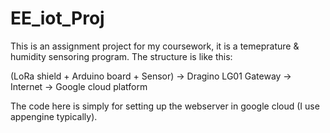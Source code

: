 # EE_iot_Proj

This is an assignment project for my coursework, it is a temeprature & humidity sensoring program.
The structure is like this:

(LoRa shield + Arduino board + Sensor) -> Dragino LG01 Gateway -> Internet -> Google cloud platform

The code here is simply for setting up the webserver in google cloud (I use appengine typically).
